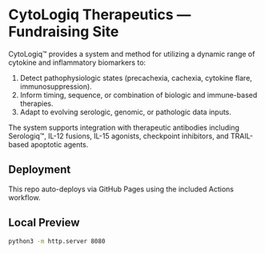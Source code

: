 # CytoLogiq Therapeutics — Fundraising Site

CytoLogiq™ provides a system and method for utilizing a dynamic range of cytokine and inflammatory biomarkers to:
1. Detect pathophysiologic states (precachexia, cachexia, cytokine flare, immunosuppression).
2. Inform timing, sequence, or combination of biologic and immune-based therapies.
3. Adapt to evolving serologic, genomic, or pathologic data inputs.

The system supports integration with therapeutic antibodies including Serologiq™, IL-12 fusions, IL-15 agonists, checkpoint inhibitors, and TRAIL-based apoptotic agents.

## Deployment
This repo auto-deploys via GitHub Pages using the included Actions workflow.

## Local Preview
```bash
python3 -m http.server 8080
```
